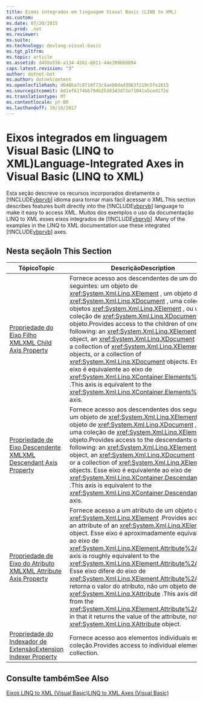```yaml
---
title: Eixos integrados em linguagem Visual Basic (LINQ to XML)
ms.custom: 
ms.date: 07/20/2015
ms.prod: .net
ms.reviewer: 
ms.suite: 
ms.technology: devlang-visual-basic
ms.tgt_pltfrm: 
ms.topic: article
ms.assetid: d450a556-a134-4261-b011-44e399660894
caps.latest.revision: "3"
author: dotnet-bot
ms.author: dotnetcontent
ms.openlocfilehash: d648ba7c8710f73c4aeb8dad3983f219c5fe1815
ms.sourcegitcommit: bd1ef61f4bb794b25383d3d72e71041a5ced172e
ms.translationtype: MT
ms.contentlocale: pt-BR
ms.lasthandoff: 10/18/2017
---
```

# <a name="language-integrated-axes-in-visual-basic-linq-to-xml"></a><span data-ttu-id="9fd9b-102">Eixos integrados em linguagem Visual Basic (LINQ to XML)</span><span class="sxs-lookup"><span data-stu-id="9fd9b-102">Language-Integrated Axes in Visual Basic (LINQ to XML)</span></span>
<span data-ttu-id="9fd9b-103">Esta seção descreve os recursos incorporados diretamente o [!INCLUDE[vbprvb](~/includes/vbprvb-md.md)] idioma para tornar mais fácil acessar o XML.</span><span class="sxs-lookup"><span data-stu-id="9fd9b-103">This section describes features built directly into the [!INCLUDE[vbprvb](~/includes/vbprvb-md.md)] language to make it easy to access XML.</span></span> <span data-ttu-id="9fd9b-104">Muitos dos exemplos o uso da documentação LINQ to XML esses eixos integrados de [!INCLUDE[vbprvb](~/includes/vbprvb-md.md)] .</span><span class="sxs-lookup"><span data-stu-id="9fd9b-104">Many of the examples in the LINQ to XML documentation use these integrated [!INCLUDE[vbprvb](~/includes/vbprvb-md.md)] axes.</span></span>  
  
## <a name="in-this-section"></a><span data-ttu-id="9fd9b-105">Nesta seção</span><span class="sxs-lookup"><span data-stu-id="9fd9b-105">In This Section</span></span>  
  
|<span data-ttu-id="9fd9b-106">Tópico</span><span class="sxs-lookup"><span data-stu-id="9fd9b-106">Topic</span></span>|<span data-ttu-id="9fd9b-107">Descrição</span><span class="sxs-lookup"><span data-stu-id="9fd9b-107">Description</span></span>|  
|-----------|-----------------|  
|[<span data-ttu-id="9fd9b-108">Propriedade do Eixo Filho XML</span><span class="sxs-lookup"><span data-stu-id="9fd9b-108">XML Child Axis Property</span></span>](../../../../visual-basic/language-reference/xml-axis/xml-child-axis-property.md)|<span data-ttu-id="9fd9b-109">Fornece acesso aos descendentes de um dos seguintes: um objeto de <xref:System.Xml.Linq.XElement> , um objeto de <xref:System.Xml.Linq.XDocument> , uma coleção de objetos <xref:System.Xml.Linq.XElement> , ou uma coleção de <xref:System.Xml.Linq.XDocument> objeto.</span><span class="sxs-lookup"><span data-stu-id="9fd9b-109">Provides access to the children of one of the following: an <xref:System.Xml.Linq.XElement> object, an <xref:System.Xml.Linq.XDocument> object, a collection of <xref:System.Xml.Linq.XElement> objects, or a collection of <xref:System.Xml.Linq.XDocument> objects.</span></span> <span data-ttu-id="9fd9b-110">Esse eixo é equivalente ao eixo de <xref:System.Xml.Linq.XContainer.Elements%2A> .</span><span class="sxs-lookup"><span data-stu-id="9fd9b-110">This axis is equivalent to the <xref:System.Xml.Linq.XContainer.Elements%2A> axis.</span></span>|  
|[<span data-ttu-id="9fd9b-111">Propriedade de Eixo Descendente XML</span><span class="sxs-lookup"><span data-stu-id="9fd9b-111">XML Descendant Axis Property</span></span>](../../../../visual-basic/language-reference/xml-axis/xml-descendant-axis-property.md)|<span data-ttu-id="9fd9b-112">Fornece acesso aos descendentes dos seguintes: um objeto de <xref:System.Xml.Linq.XElement> , um objeto de <xref:System.Xml.Linq.XDocument> , ou uma coleção de <xref:System.Xml.Linq.XElement> objeto.</span><span class="sxs-lookup"><span data-stu-id="9fd9b-112">Provides access to the descendants of the following: an <xref:System.Xml.Linq.XElement> object, an <xref:System.Xml.Linq.XDocument> object, or a collection of <xref:System.Xml.Linq.XElement> objects.</span></span> <span data-ttu-id="9fd9b-113">Esse eixo é equivalente ao eixo de <xref:System.Xml.Linq.XContainer.Descendants%2A> .</span><span class="sxs-lookup"><span data-stu-id="9fd9b-113">This axis is equivalent to the <xref:System.Xml.Linq.XContainer.Descendants%2A> axis.</span></span>|  
|[<span data-ttu-id="9fd9b-114">Propriedade de Eixo do Atributo XML</span><span class="sxs-lookup"><span data-stu-id="9fd9b-114">XML Attribute Axis Property</span></span>](../../../../visual-basic/language-reference/xml-axis/xml-attribute-axis-property.md)|<span data-ttu-id="9fd9b-115">Fornece acesso a um atributo de um objeto de <xref:System.Xml.Linq.XElement> .</span><span class="sxs-lookup"><span data-stu-id="9fd9b-115">Provides access to an attribute of an <xref:System.Xml.Linq.XElement> object.</span></span> <span data-ttu-id="9fd9b-116">Esse eixo é aproximadamente equivalente ao eixo de <xref:System.Xml.Linq.XElement.Attribute%2A> .</span><span class="sxs-lookup"><span data-stu-id="9fd9b-116">This axis is roughly equivalent to the <xref:System.Xml.Linq.XElement.Attribute%2A> axis.</span></span> <span data-ttu-id="9fd9b-117">Esse eixo difere do eixo de <xref:System.Xml.Linq.XElement.Attribute%2A> que retorna o valor do atributo, não um objeto de <xref:System.Xml.Linq.XAttribute> .</span><span class="sxs-lookup"><span data-stu-id="9fd9b-117">This axis differs from the <xref:System.Xml.Linq.XElement.Attribute%2A> axis in that it returns the value of the attribute, not an <xref:System.Xml.Linq.XAttribute> object.</span></span>|  
|[<span data-ttu-id="9fd9b-118">Propriedade do Indexador de Extensão</span><span class="sxs-lookup"><span data-stu-id="9fd9b-118">Extension Indexer Property</span></span>](../../../../visual-basic/language-reference/xml-axis/extension-indexer-property.md)|<span data-ttu-id="9fd9b-119">Fornece acesso aos elementos individuais em uma coleção.</span><span class="sxs-lookup"><span data-stu-id="9fd9b-119">Provides access to individual elements in a collection.</span></span>|  
  
## <a name="see-also"></a><span data-ttu-id="9fd9b-120">Consulte também</span><span class="sxs-lookup"><span data-stu-id="9fd9b-120">See Also</span></span>  
 [<span data-ttu-id="9fd9b-121">Eixos LINQ to XML (Visual Basic)</span><span class="sxs-lookup"><span data-stu-id="9fd9b-121">LINQ to XML Axes (Visual Basic)</span></span>](../../../../visual-basic/programming-guide/concepts/linq/linq-to-xml-axes.md)
